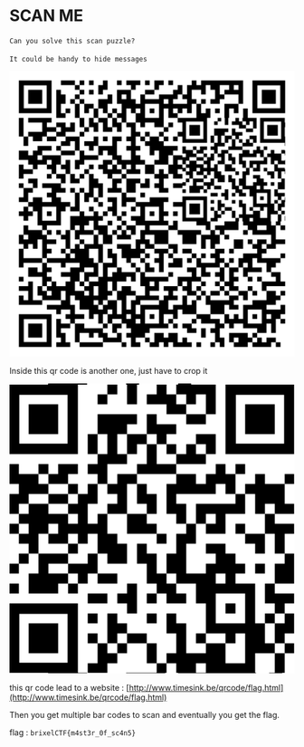 # SCAN ME
```
Can you solve this scan puzzle?

It could be handy to hide messages
```

![](../attachements/scan_me/qr-code.png)

Inside this qr code is another one, just have to crop it

![](../attachements/scan_me/qr2.png)

this qr code lead to a website : [http://www.timesink.be/qrcode/flag.html](http://www.timesink.be/qrcode/flag.html)

Then you get multiple bar codes to scan and eventually you get the flag.

flag : `brixelCTF{m4st3r_0f_sc4n5}`